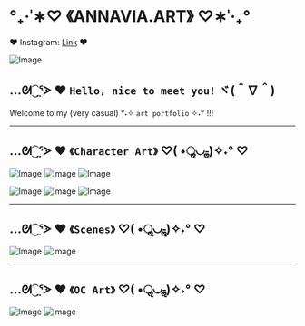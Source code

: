 # **°₊·ˈ∗♡ 《ANNAVIA.ART》 ♡∗ˈ‧₊°**

♥️ Instagram: [Link](https://www.instagram.com/annavia.art/) ♥

![Image](https://cdn.discordapp.com/attachments/783745953680326656/1093321228149854320/IMG_3556.jpg)

## …ᘛ⁐̤ᕐᐷ ♥️ `Hello, nice to meet you!` ヾ(＾∇＾) 
Welcome to my (very casual) °˖✧ `art portfolio` ✧˖° !!!

---
## …ᘛ⁐̤ᕐᐷ ♥️ `《Character Art》` ♡( •ॢ◡-ॢ)✧˖° ♡ 
  ![Image](https://cdn.discordapp.com/attachments/783745953680326656/1093344276232024134/IMG_4771.jpg)
  ![Image](https://cdn.discordapp.com/attachments/783745953680326656/1093348945566109726/IMG_2839.JPG)
  ![Image](https://cdn.discordapp.com/attachments/783745953680326656/1093348347252854864/IMG_3903.jpg)
  

  ![Image](https://media.discordapp.net/attachments/783745953680326656/1093373435331231814/IMG_4804.png?width=2392&height=1232)
  ![Image](https://cdn.discordapp.com/attachments/783745953680326656/1093370342778621962/IMG_4801.png)
  ![Image](https://media.discordapp.net/attachments/783745953680326656/1093371484954693772/IMG_4803.png?width=2310&height=1232)
  
 ---
## …ᘛ⁐̤ᕐᐷ ♥️ `《Scenes》` ♡( •ॢ◡-ॢ)✧˖° ♡ 
  ![Image](https://media.discordapp.net/attachments/783745953680326656/1093363837262110760/IMG_4626.JPG?width=1642&height=1232)
  ![Image](https://media.discordapp.net/attachments/783745953680326656/1093364007517311046/IMG_4520.PNG?width=1232&height=1232)

---
## …ᘛ⁐̤ᕐᐷ ♥️ `《OC Art》` ♡( •ॢ◡-ॢ)✧˖° ♡ 
![Image](https://media.discordapp.net/attachments/783745953680326656/1093361036284919928/IMG_4795.JPG?width=1638&height=1232)
![Image](https://media.discordapp.net/attachments/783745953680326656/1093361282897428591/D37EE1F8-5680-47D9-A089-30BCD2545145.JPG?width=1544&height=1232)



